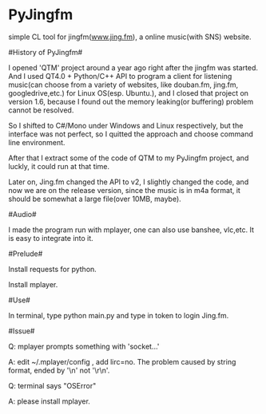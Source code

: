PyJingfm
========

simple CL tool for jingfm(www.jing.fm), a online music(with SNS) website. 

#History of PyJingfm#

I opened 'QTM' project around a year ago right after the jingfm was started. And I used QT4.0 + Python/C++ API to program a client for listening music(can choose from a variety of websites, like douban.fm, jing.fm, googledrive,etc.) for Linux OS(esp. Ubuntu.), and I closed that project on version 1.6, because I found out the memory leaking(or buffering) problem cannot be resolved.

So I shifted to C#/Mono under Windows and Linux respectively, but the interface was not perfect, so I quitted the approach and choose command line environment. 

After that I extract some of the code of QTM to my PyJingfm project, and luckly, it could run at that time.

Later on, Jing.fm changed the API to v2, I slightly changed the code, and now we are on the release version, since the music is in m4a format, it should be somewhat a large file(over 10MB, maybe).

#Audio#

I made the program run with mplayer, one can also use banshee, vlc,etc. It is easy to integrate into it.

#Prelude#

Install requests for python.

Install mplayer.

#Use#

In terminal, type python main.py and type in token to login Jing.fm.

#Issue#

Q: mplayer prompts something with  'socket...'

A: edit ~/.mplayer/config , add lirc=no. The problem caused by string format, ended by '\n' not '\r\n'.

Q: terminal says "OSError"

A: please install mplayer.
